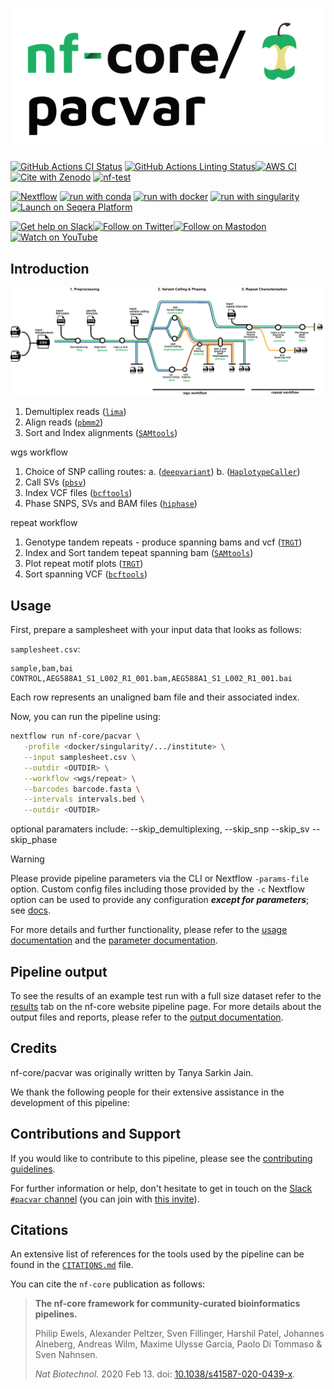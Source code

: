 <h1>
  <picture>
    <source media="(prefers-color-scheme: dark)" srcset="docs/images/nf-core-pacvar_logo_dark.png">
    <img alt="nf-core/pacvar" src="docs/images/nf-core-pacvar_logo_light.png">
  </picture>
</h1>

[![GitHub Actions CI Status](https://github.com/nf-core/pacvar/actions/workflows/ci.yml/badge.svg)](https://github.com/nf-core/pacvar/actions/workflows/ci.yml)
[![GitHub Actions Linting Status](https://github.com/nf-core/pacvar/actions/workflows/linting.yml/badge.svg)](https://github.com/nf-core/pacvar/actions/workflows/linting.yml)[![AWS CI](https://img.shields.io/badge/CI%20tests-full%20size-FF9900?labelColor=000000&logo=Amazon%20AWS)](https://nf-co.re/pacvar/results)[![Cite with Zenodo](http://img.shields.io/badge/DOI-10.5281/zenodo.XXXXXXX-1073c8?labelColor=000000)](https://doi.org/10.5281/zenodo.XXXXXXX)
[![nf-test](https://img.shields.io/badge/unit_tests-nf--test-337ab7.svg)](https://www.nf-test.com)

[![Nextflow](https://img.shields.io/badge/nextflow%20DSL2-%E2%89%A524.04.2-23aa62.svg)](https://www.nextflow.io/)
[![run with conda](http://img.shields.io/badge/run%20with-conda-3EB049?labelColor=000000&logo=anaconda)](https://docs.conda.io/en/latest/)
[![run with docker](https://img.shields.io/badge/run%20with-docker-0db7ed?labelColor=000000&logo=docker)](https://www.docker.com/)
[![run with singularity](https://img.shields.io/badge/run%20with-singularity-1d355c.svg?labelColor=000000)](https://sylabs.io/docs/)
[![Launch on Seqera Platform](https://img.shields.io/badge/Launch%20%F0%9F%9A%80-Seqera%20Platform-%234256e7)](https://cloud.seqera.io/launch?pipeline=https://github.com/nf-core/pacvar)

[![Get help on Slack](http://img.shields.io/badge/slack-nf--core%20%23pacvar-4A154B?labelColor=000000&logo=slack)](https://nfcore.slack.com/channels/pacvar)[![Follow on Twitter](http://img.shields.io/badge/twitter-%40nf__core-1DA1F2?labelColor=000000&logo=twitter)](https://twitter.com/nf_core)[![Follow on Mastodon](https://img.shields.io/badge/mastodon-nf__core-6364ff?labelColor=FFFFFF&logo=mastodon)](https://mstdn.science/@nf_core)[![Watch on YouTube](http://img.shields.io/badge/youtube-nf--core-FF0000?labelColor=000000&logo=youtube)](https://www.youtube.com/c/nf-core)

## Introduction

![nf-core/rnaseq metro map](docs/images/metro_update_w_tabix_orange.svg)

1. Demultiplex reads ([`lima`](https://lima.how))
2. Align reads ([`pbmm2`](https://github.com/PacificBiosciences/pbmm2))
3. Sort and Index alignments ([`SAMtools`](https://sourceforge.net/projects/samtools/files/samtools/))

wgs workflow

1. Choice of SNP calling routes:
   a. ([`deepvariant`](https://github.com/google/deepvariant))
   b. ([`HaplotypeCaller`](https://gatk.broadinstitute.org/hc/en-us/articles/360037225632-HaplotypeCaller))
2. Call SVs ([`pbsv`](https://github.com/PacificBiosciences/pbsv))
3. Index VCF files ([`bcftools`](https://samtools.github.io/bcftools/bcftools.html))
4. Phase SNPS, SVs and BAM files ([`hiphase`](https://github.com/PacificBiosciences/HiPhase))

repeat workflow

1. Genotype tandem repeats - produce spanning bams and vcf ([`TRGT`](https://github.com/PacificBiosciences/trgt))
2. Index and Sort tandem tepeat spanning bam ([`SAMtools`](https://sourceforge.net/projects/samtools/files/samtools/))
3. Plot repeat motif plots ([`TRGT`](https://github.com/PacificBiosciences/trgt))
4. Sort spanning VCF ([`bcftools`](https://samtools.github.io/bcftools/bcftools.html))

## Usage

First, prepare a samplesheet with your input data that looks as follows:

`samplesheet.csv`:

```csv
sample,bam,bai
CONTROL,AEG588A1_S1_L002_R1_001.bam,AEG588A1_S1_L002_R1_001.bai
```

Each row represents an unaligned bam file and their associated index.

Now, you can run the pipeline using:

```bash
nextflow run nf-core/pacvar \
   -profile <docker/singularity/.../institute> \
   --input samplesheet.csv \
   --outdir <OUTDIR> \
   --workflow <wgs/repeat> \
   --barcodes barcode.fasta \
   --intervals intervals.bed \
   --outdir <OUTDIR> 
```

optional paramaters include: --skip_demultiplexing, --skip_snp --skip_sv --skip_phase

> [!WARNING]
> Please provide pipeline parameters via the CLI or Nextflow `-params-file` option. Custom config files including those provided by the `-c` Nextflow option can be used to provide any configuration _**except for parameters**_; see [docs](https://nf-co.re/docs/usage/getting_started/configuration#custom-configuration-files).

For more details and further functionality, please refer to the [usage documentation](https://nf-co.re/pacvar/usage) and the [parameter documentation](https://nf-co.re/pacvar/parameters).

## Pipeline output

To see the results of an example test run with a full size dataset refer to the [results](https://nf-co.re/pacvar/results) tab on the nf-core website pipeline page.
For more details about the output files and reports, please refer to the
[output documentation](https://nf-co.re/pacvar/output).

## Credits

nf-core/pacvar was originally written by Tanya Sarkin Jain.

We thank the following people for their extensive assistance in the development of this pipeline:

## Contributions and Support

If you would like to contribute to this pipeline, please see the [contributing guidelines](.github/CONTRIBUTING.md).

For further information or help, don't hesitate to get in touch on the [Slack `#pacvar` channel](https://nfcore.slack.com/channels/pacvar) (you can join with [this invite](https://nf-co.re/join/slack)).

## Citations

<!-- TODO nf-core: Add citation for pipeline after first release. Uncomment lines below and update Zenodo doi and badge at the top of this file. -->
<!-- If you use nf-core/pacvar for your analysis, please cite it using the following doi: [10.5281/zenodo.XXXXXX](https://doi.org/10.5281/zenodo.XXXXXX) -->

An extensive list of references for the tools used by the pipeline can be found in the [`CITATIONS.md`](CITATIONS.md) file.

You can cite the `nf-core` publication as follows:

> **The nf-core framework for community-curated bioinformatics pipelines.**
>
> Philip Ewels, Alexander Peltzer, Sven Fillinger, Harshil Patel, Johannes Alneberg, Andreas Wilm, Maxime Ulysse Garcia, Paolo Di Tommaso & Sven Nahnsen.
>
> _Nat Biotechnol._ 2020 Feb 13. doi: [10.1038/s41587-020-0439-x](https://dx.doi.org/10.1038/s41587-020-0439-x).
